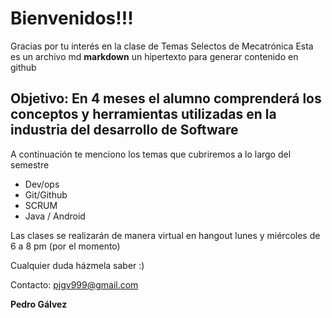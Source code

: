 # Bienvenidos!!!

  Gracias por tu interés en la clase de Temas Selectos de Mecatrónica
  Esta es un archivo md **markdown** un hipertexto para generar contenido en github

## Objetivo: En 4 meses el alumno comprenderá los conceptos y herramientas utilizadas en la industria del desarrollo de Software

  A continuación te menciono los temas que cubriremos a lo largo del semestre
* Dev/ops
* Git/Github
* SCRUM
* Java / Android

Las clases se realizarán de manera virtual en hangout lunes y miércoles de 6 a 8 pm (por el momento)

Cualquier duda házmela saber :)

Contacto: pjgv999@gmail.com

**Pedro Gálvez**
